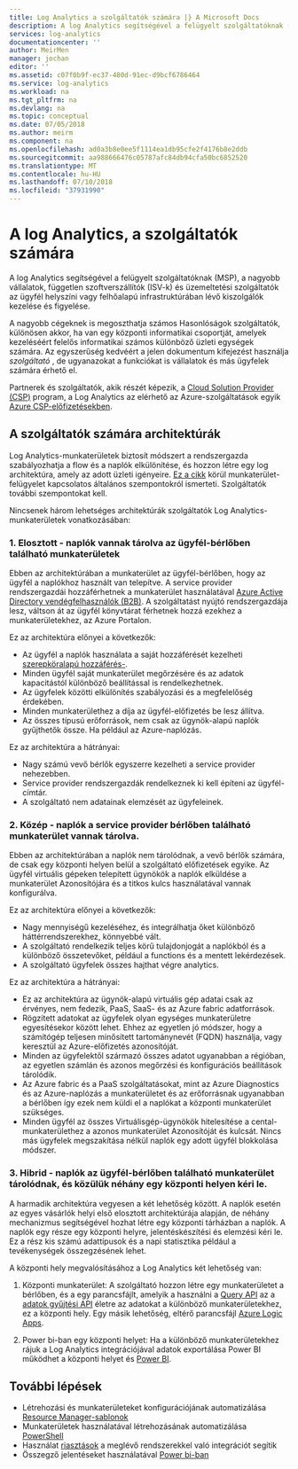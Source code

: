 ```yaml
---
title: Log Analytics a szolgáltatók számára |} A Microsoft Docs
description: A log Analytics segítségével a felügyelt szolgáltatóknak (MSP), a nagyobb vállalatok független szoftver szállítói (ISV-k) és az üzemeltetési szolgáltatók kiszolgálók kezelése és figyelése az ügyfél helyszíni vagy felhőalapú infrastruktúrában.
services: log-analytics
documentationcenter: ''
author: MeirMen
manager: jochan
editor: ''
ms.assetid: c07f0b9f-ec37-480d-91ec-d9bcf6786464
ms.service: log-analytics
ms.workload: na
ms.tgt_pltfrm: na
ms.devlang: na
ms.topic: conceptual
ms.date: 07/05/2018
ms.author: meirm
ms.component: na
ms.openlocfilehash: ad0a3b8e0ee5f1114ea1db95cfe2f4176b8e2ddb
ms.sourcegitcommit: aa988666476c05787afc84db94cfa50bc6852520
ms.translationtype: MT
ms.contentlocale: hu-HU
ms.lasthandoff: 07/10/2018
ms.locfileid: "37931990"
---
```

# <a name="log-analytics-for-service-providers"></a>A log Analytics, a szolgáltatók számára
A log Analytics segítségével a felügyelt szolgáltatóknak (MSP), a nagyobb vállalatok, független szoftverszállítók (ISV-k) és üzemeltetési szolgáltatók az ügyfél helyszíni vagy felhőalapú infrastruktúrában lévő kiszolgálók kezelése és figyelése. 

A nagyobb cégeknek is megoszthatja számos Hasonlóságok szolgáltatók, különösen akkor, ha van egy központi informatikai csoportját, amelyek kezeléséért felelős informatikai számos különböző üzleti egységek számára. Az egyszerűség kedvéért a jelen dokumentum kifejezést használja *szolgáltató* , de ugyanazokat a funkciókat is vállalatok és más ügyfelek számára érhető el.

Partnerek és szolgáltatók, akik részét képezik, a [Cloud Solution Provider (CSP)](https://partner.microsoft.com/Solutions/cloud-reseller-overview) program, a Log Analytics az elérhető az Azure-szolgáltatások egyik [Azure CSP-előfizetésekben](https://docs.microsoft.com/azure/cloud-solution-provider/overview/azure-csp-overview). 

## <a name="architectures-for-service-providers"></a>A szolgáltatók számára architektúrák

Log Analytics-munkaterületek biztosít módszert a rendszergazda szabályozhatja a flow és a naplók elkülönítése, és hozzon létre egy log architektúra, amely az adott üzleti igényeire. [Ez a cikk](https://docs.microsoft.com/en-us/azure/log-analytics/log-analytics-manage-access) körül munkaterület-felügyelet kapcsolatos általános szempontokról ismerteti. Szolgáltatók további szempontokat kell.

Nincsenek három lehetséges architektúrák szolgáltatók Log Analytics-munkaterületek vonatkozásában:

### <a name="1-distributed---logs-are-stored-in-workspaces-located-in-the-customers-tenant"></a>1. Elosztott - naplók vannak tárolva az ügyfél-bérlőben található munkaterületek 

Ebben az architektúrában a munkaterület az ügyfél-bérlőben, hogy az ügyfél a naplókhoz használt van telepítve. A service provider rendszergazdái hozzáférhetnek a munkaterület használatával [Azure Active Directory vendégfelhasználók (B2B)](https://docs.microsoft.com/en-us/azure/active-directory/b2b/what-is-b2b). A szolgáltatást nyújtó rendszergazdája lesz, váltson át az ügyfél könyvtárat férhetnek hozzá ezekhez a munkaterületekhez, az Azure Portalon.

Ez az architektúra előnyei a következők:
* Az ügyfél a naplók használata a saját hozzáférését kezelheti [szerepköralapú hozzáférés-](https://docs.microsoft.com/en-us/azure/role-based-access-control/overview).
* Minden ügyfél saját munkaterület megőrzésére és az adatok kapacitástól különböző beállítással is rendelkezhetnek.
* Az ügyfelek közötti elkülönítés szabályozási és a megfelelőség érdekében.
* Minden munkaterülethez a díja az ügyfél-előfizetés be lesz állítva.
* Az összes típusú erőforrások, nem csak az ügynök-alapú naplók gyűjthetők össze. Ha például az Azure-naplózás.

Ez az architektúra a hátrányai:
* Nagy számú vevő bérlők egyszerre kezelheti a service provider nehezebben.
* Service provider rendszergazdák rendelkeznek ki kell építeni az ügyfél-címtár.
* A szolgáltató nem adatainak elemzését az ügyfeleinek.

### <a name="2-central---logs-are-stored-in-workspace-located-in-the-service-provider-tenant"></a>2. Közép - naplók a service provider bérlőben található munkaterület vannak tárolva.

Ebben az architektúrában a naplók nem tárolódnak, a vevő bérlők számára, de csak egy központi helyen belül a szolgáltató előfizetések egyike. Az ügyfél virtuális gépeken telepített ügynökök a naplók elküldése a munkaterület Azonosítójára és a titkos kulcs használatával vannak konfigurálva.

Ez az architektúra előnyei a következők:
* Nagy mennyiségű kezeléséhez, és integrálhatja őket különböző háttérrendszerekhez, könnyebbé vált.
* A szolgáltató rendelkezik teljes körű tulajdonjogát a naplókból és a különböző összetevőket, például a functions és a mentett lekérdezések.
* A szolgáltató ügyfelek összes hajthat végre analytics.

Ez az architektúra a hátrányai:
* Ez az architektúra az ügynök-alapú virtuális gép adatai csak az érvényes, nem fedezik, PaaS, SaaS- és az Azure fabric adatforrások.
* Rögzített adatokat az ügyfelek olyan egységes munkaterületre egyesítésekor között lehet. Ehhez az egyetlen jó módszer, hogy a számítógép teljesen minősített tartománynevét (FQDN) használja, vagy keresztül az Azure-előfizetés azonosítóját. 
* Minden az ügyfelektől származó összes adatot ugyanabban a régióban, az egyetlen számlán és azonos megőrzési és konfigurációs beállítások tárolódik.
* Az Azure fabric és a PaaS szolgáltatásokat, mint az Azure Diagnostics és az Azure-naplózás a munkaterületet és az erőforrásnak ugyanabban a bérlőben így ezek nem küldi el a naplókat a központi munkaterület szükséges.
* Minden ügyfél az összes Virtuálisgép-ügynökök hitelesítése a cental-munkaterülethez a azonos munkaterület Azonosítóját és kulcsát. Nincs más ügyfelek megszakítása nélkül naplók egy adott ügyfél blokkolása módszer.


### <a name="3-hybrid---logs-are-stored-in-workspace-located-in-the-customers-tenant-and-some-of-them-are-pulled-to-a-central-location"></a>3. Hibrid - naplók az ügyfél-bérlőben található munkaterület tárolódnak, és közülük néhány egy központi helyen kéri le.

A harmadik architektúra vegyesen a két lehetőség között. A naplók esetén az egyes vásárlók helyi első elosztott architektúrája alapján, de néhány mechanizmus segítségével hozhat létre egy központi tárházban a naplók. A naplók egy része egy központi helyre, jelentéskészítési és elemzési kéri le. Ez a rész kis számú adattípusok és a napi statisztika például a tevékenységek összegzésének lehet.

A központi hely megvalósításához a Log Analytics két lehetőség van:

1. Központi munkaterület: A szolgáltató hozzon létre egy munkaterületet a bérlőben, és a egy parancsfájlt, amelyik a használni a [Query API](https://dev.loganalytics.io/) az a [adatok gyűjtési API](log-analytics-data-collector-api.md) életre az adatokat a különböző munkaterületekhez, ez a központi hely. Egy másik lehetőség, eltérő parancsfájl [Azure Logic Apps](https://docs.microsoft.com/en-us/azure/logic-apps/logic-apps-overview).

2. Power bi-ban egy központi helyet: Ha a különböző munkaterületekhez rájuk a Log Analytics integrációjával adatok exportálása Power BI működhet a központi helyet és [Power BI](log-analytics-powerbi.md). 


## <a name="next-steps"></a>További lépések
* Létrehozási és munkaterületeket konfigurációjának automatizálása [Resource Manager-sablonok](log-analytics-template-workspace-configuration.md)
* Munkaterületek használatával létrehozásának automatizálása [PowerShell](log-analytics-powershell-workspace-configuration.md) 
* Használat [riasztások](log-analytics-alerts.md) a meglévő rendszerekkel való integrációt segítik
* Összegző jelentéseket használatával [Power bi-ban](log-analytics-powerbi.md)

